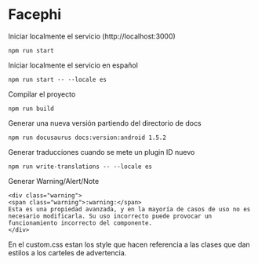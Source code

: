 # Facephi

Iniciar localmente el servicio (http://localhost:3000)

```
npm run start
```

Iniciar localmente el servicio en español

```
npm run start -- --locale es
```

Compilar el proyecto

```
npm run build
```

Generar una nueva versión partiendo del directorio de docs

```
npm run docusaurus docs:version:android 1.5.2
```

Generar traducciones cuando se mete un plugin ID nuevo

```
npm run write-translations -- --locale es
```

Generar Warning/Alert/Note

```
<div class="warning">
<span class="warning">:warning:</span>
Esta es una propiedad avanzada, y en la mayoría de casos de uso no es necesario modificarla. Su uso incorrecto puede provocar un funcionamiento incorrecto del componente.
</div>
```
En el custom.css estan los style que hacen referencia a las clases que dan estilos a los carteles de advertencia.
